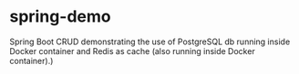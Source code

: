 # spring-demo
Spring Boot CRUD demonstrating the use of PostgreSQL db running inside Docker container and Redis as cache (also running inside Docker container).)
